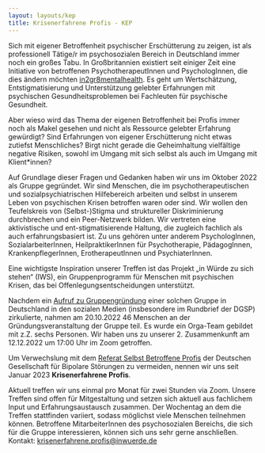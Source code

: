```yaml
---
layout: layouts/kep
title: Krisenerfahrene Profis - KEP
---
```


Sich mit eigener Betroffenheit psychischer Erschütterung zu zeigen, ist als professionell Tätige/r im psychosozialen Bereich in Deutschland immer noch ein großes Tabu. In Großbritannien existiert seit einiger Zeit eine Initiative von betroffenen PsychotherapeutInnen und PsychologInnen, die dies ändern möchten [in2gr8mentalhealth][1]. Es geht um Wertschätzung, Entstigmatisierung und Unterstützung gelebter Erfahrungen mit psychischen Gesundheitsproblemen bei Fachleuten für psychische Gesundheit.

Aber wieso wird das Thema der eigenen Betroffenheit bei Profis immer noch als Makel gesehen und nicht als Ressource gelebter Erfahrung gewürdigt? Sind Erfahrungen von eigener Erschütterung nicht etwas zutiefst Menschliches? Birgt nicht gerade die Geheimhaltung vielfältige negative Risiken, sowohl im Umgang mit sich selbst als auch im Umgang mit Klient*innen?

Auf Grundlage dieser Fragen und Gedanken haben wir uns im Oktober 2022 als Gruppe gegründet. Wir sind Menschen, die im psychotherapeutischen und sozialpsychiatrischen Hilfebereich arbeiten und selbst in unserem Leben von psychischen Krisen betroffen waren oder sind. Wir wollen den Teufelskreis von (Selbst-)Stigma und struktureller Diskriminierung durchbrechen und ein Peer-Netzwerk bilden. Wir vertreten eine aktivistische und ent-stigmatisierende Haltung, die zugleich fachlich als auch erfahrungsbasiert ist. Zu uns gehören unter anderem PsychologInnen, SozialarbeiterInnen, HeilpraktikerInnen für Psychotherapie, PädagogInnen, KrankenpflegerInnen, ErotherapeutInnen und PsychiaterInnen.

Eine wichtigste Inspiration unserer Treffen ist das Projekt „in Würde zu sich stehen“ (IWS), ein Gruppenprogramm für Menschen mit psychischen Krisen, das bei Offenlegungsentscheidungen unterstützt.

Nachdem ein [Aufruf zu Gruppengründung][2] einer solchen Gruppe in Deutschland in den sozialen Medien (insbesondere im Rundbrief der DGSP) zirkulierte, nahmen am 20.10.2022 46 Menschen an der Gründungsveranstaltung der Gruppe teil. Es wurde ein Orga-Team gebildet mit z.Z. sechs Personen.
Wir haben uns zu unserer 2. Zusammenkunft am 12.12.2022 um 17:00 Uhr im Zoom getroffen.

Um Verwechslung mit dem [Referat Selbst Betroffene Profis][3] der Deutschen Gesellschaft für Bipolare Störungen zu vermeiden, nennen wir uns seit Januar 2023 __Krisenerfahrene Profis__.

Aktuell treffen wir uns einmal pro Monat für zwei Stunden via Zoom. Unsere Treffen sind offen für Mitgestaltung und setzen sich aktuell aus fachlichem Input und Erfahrungsaustausch zusammen. Der Wochentag an dem die Treffen stattfinden variiert, sodass möglichst viele Menschen teilnehmen können. 
Betroffene MitarbeiterInnen des psychosozialen Bereichs, die sich für die Gruppe interessieren, können sich uns sehr gerne anschließen. Kontakt: <krisenerfahrene.profis@inwuerde.de>

[1]: https://www.in2gr8mentalhealth.com "In2g8mentalhealth"
[2]: https://www.dgsp-ev.de/fileadmin/user_files/dgsp/Bilder/Newsletter_Bilder/allgemein/Aufruf_selbstbetroffene_Profis.pdf "Aufruf zur Gruppengründung betroffne Profis"
[3]: https://dgbs.de/verein/dgbs-referate/referat-betroffene-und-profis "DGBS-Referat Selbst Betroffene Profis"